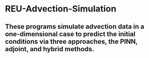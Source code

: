 # REU-Advection-Simulation

## These programs simulate advection data in a one-dimensional case to predict the initial conditions via three approaches, the PINN, adjoint, and hybrid methods.
